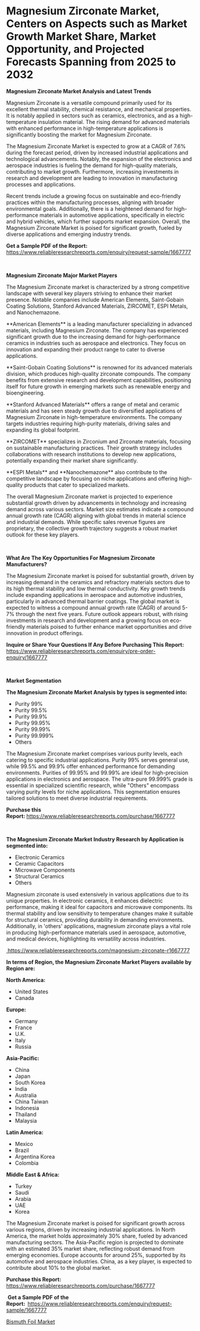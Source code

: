 <p><h1>Magnesium Zirconate Market, Centers on Aspects such as Market Growth Market Share, Market Opportunity, and Projected Forecasts Spanning from 2025 to 2032</h1></p><p><strong>Magnesium Zirconate Market Analysis and Latest Trends</strong></p>
<p><p>Magnesium Zirconate is a versatile compound primarily used for its excellent thermal stability, chemical resistance, and mechanical properties. It is notably applied in sectors such as ceramics, electronics, and as a high-temperature insulation material. The rising demand for advanced materials with enhanced performance in high-temperature applications is significantly boosting the market for Magnesium Zirconate.</p><p>The Magnesium Zirconate Market is expected to grow at a CAGR of 7.6% during the forecast period, driven by increased industrial applications and technological advancements. Notably, the expansion of the electronics and aerospace industries is fueling the demand for high-quality materials, contributing to market growth. Furthermore, increasing investments in research and development are leading to innovation in manufacturing processes and applications.</p><p>Recent trends include a growing focus on sustainable and eco-friendly practices within the manufacturing processes, aligning with broader environmental goals. Additionally, there is a heightened demand for high-performance materials in automotive applications, specifically in electric and hybrid vehicles, which further supports market expansion. Overall, the Magnesium Zirconate Market is poised for significant growth, fueled by diverse applications and emerging industry trends.</p></p>
<p><strong>Get a Sample PDF of the Report:&nbsp;</strong> <a href="https://www.reliableresearchreports.com/enquiry/request-sample/1667777?utm_campaign=3269&utm_medium=2&utm_source=Github&utm_content=ia&utm_term=07032025&utm_id=magnesium-zirconate">https://www.reliableresearchreports.com/enquiry/request-sample/1667777</a></p>
<p>&nbsp;</p>
<p><strong>Magnesium Zirconate Major Market Players</strong></p>
<p><p>The Magnesium Zirconate market is characterized by a strong competitive landscape with several key players striving to enhance their market presence. Notable companies include American Elements, Saint-Gobain Coating Solutions, Stanford Advanced Materials, ZIRCOMET, ESPI Metals, and Nanochemazone.</p><p>**American Elements** is a leading manufacturer specializing in advanced materials, including Magnesium Zirconate. The company has experienced significant growth due to the increasing demand for high-performance ceramics in industries such as aerospace and electronics. They focus on innovation and expanding their product range to cater to diverse applications.</p><p>**Saint-Gobain Coating Solutions** is renowned for its advanced materials division, which produces high-quality zirconate compounds. The company benefits from extensive research and development capabilities, positioning itself for future growth in emerging markets such as renewable energy and bioengineering.</p><p>**Stanford Advanced Materials** offers a range of metal and ceramic materials and has seen steady growth due to diversified applications of Magnesium Zirconate in high-temperature environments. The company targets industries requiring high-purity materials, driving sales and expanding its global footprint.</p><p>**ZIRCOMET** specializes in Zirconium and Zirconate materials, focusing on sustainable manufacturing practices. Their growth strategy includes collaborations with research institutions to develop new applications, potentially expanding their market share significantly.</p><p>**ESPI Metals** and **Nanochemazone** also contribute to the competitive landscape by focusing on niche applications and offering high-quality products that cater to specialized markets.</p><p>The overall Magnesium Zirconate market is projected to experience substantial growth driven by advancements in technology and increasing demand across various sectors. Market size estimates indicate a compound annual growth rate (CAGR) aligning with global trends in material science and industrial demands. While specific sales revenue figures are proprietary, the collective growth trajectory suggests a robust market outlook for these key players.</p></p>
<p>&nbsp;</p>
<p><strong>What Are The Key Opportunities For Magnesium Zirconate Manufacturers?</strong></p>
<p><p>The Magnesium Zirconate market is poised for substantial growth, driven by increasing demand in the ceramics and refractory materials sectors due to its high thermal stability and low thermal conductivity. Key growth trends include expanding applications in aerospace and automotive industries, particularly in advanced thermal barrier coatings. The global market is expected to witness a compound annual growth rate (CAGR) of around 5-7% through the next five years. Future outlook appears robust, with rising investments in research and development and a growing focus on eco-friendly materials poised to further enhance market opportunities and drive innovation in product offerings.</p></p>
<p><strong>Inquire or Share Your Questions If Any Before Purchasing This Report:</strong> <a href="https://www.reliableresearchreports.com/enquiry/pre-order-enquiry/1667777?utm_campaign=3269&utm_medium=2&utm_source=Github&utm_content=ia&utm_term=07032025&utm_id=magnesium-zirconate">https://www.reliableresearchreports.com/enquiry/pre-order-enquiry/1667777</a></p>
<p>&nbsp;</p>
<p><strong>Market Segmentation</strong></p>
<p><strong>The Magnesium Zirconate Market Analysis by types is segmented into:</strong></p>
<p><ul><li>Purity 99%</li><li>Purity 99.5%</li><li>Purity 99.9%</li><li>Purity 99.95%</li><li>Purity 99.99%</li><li>Purity 99.999%</li><li>Others</li></ul></p>
<p><p>The Magnesium Zirconate market comprises various purity levels, each catering to specific industrial applications. Purity 99% serves general use, while 99.5% and 99.9% offer enhanced performance for demanding environments. Purities of 99.95% and 99.99% are ideal for high-precision applications in electronics and aerospace. The ultra-pure 99.999% grade is essential in specialized scientific research, while "Others" encompass varying purity levels for niche applications. This segmentation ensures tailored solutions to meet diverse industrial requirements.</p></p>
<p><strong>Purchase this Report:&nbsp;</strong><a href="https://www.reliableresearchreports.com/purchase/1667777?utm_campaign=3269&utm_medium=2&utm_source=Github&utm_content=ia&utm_term=07032025&utm_id=magnesium-zirconate">https://www.reliableresearchreports.com/purchase/1667777</a></p>
<p>&nbsp;</p>
<p><strong>The Magnesium Zirconate Market Industry Research by Application is segmented into:</strong></p>
<p><ul><li>Electronic Ceramics</li><li>Ceramic Capacitors</li><li>Microwave Components</li><li>Structural Ceramics</li><li>Others</li></ul></p>
<p><p>Magnesium zirconate is used extensively in various applications due to its unique properties. In electronic ceramics, it enhances dielectric performance, making it ideal for capacitors and microwave components. Its thermal stability and low sensitivity to temperature changes make it suitable for structural ceramics, providing durability in demanding environments. Additionally, in 'others' applications, magnesium zirconate plays a vital role in producing high-performance materials used in aerospace, automotive, and medical devices, highlighting its versatility across industries.</p></p>
<p><a href="https://www.reliableresearchreports.com/magnesium-zirconate-r1667777?utm_campaign=3269&utm_medium=2&utm_source=Github&utm_content=ia&utm_term=07032025&utm_id=magnesium-zirconate">&nbsp;https://www.reliableresearchreports.com/magnesium-zirconate-r1667777</a></p>
<p><strong>In terms of Region, the Magnesium Zirconate Market Players available by Region are:</strong></p>
<p>
    <p> <strong> North America: </strong>
        <ul>
            <li>United States</li>
            <li>Canada</li>
        </ul>
        </p> 
    <p> <strong> Europe: </strong>
        <ul>
            <li>Germany</li>
            <li>France</li>
            <li>U.K.</li>
            <li>Italy</li>
            <li>Russia</li>
        </ul>
        </p> 
    <p> <strong> Asia-Pacific: </strong>
        <ul>
            <li>China</li>
            <li>Japan</li>
            <li>South Korea</li>
            <li>India</li>
            <li>Australia</li>
            <li>China Taiwan</li>
            <li>Indonesia</li>
            <li>Thailand</li>
            <li>Malaysia</li>
        </ul>
        </p> 
    <p> <strong> Latin America: </strong>
        <ul>
            <li>Mexico</li>
            <li>Brazil</li>
            <li>Argentina Korea</li>
            <li>Colombia</li>
        </ul>
        </p> 
    <p> <strong> Middle East & Africa: </strong>
        <ul>
            <li>Turkey</li>
            <li>Saudi</li>
            <li>Arabia</li>
            <li>UAE</li>
            <li>Korea</li>
        </ul>
    </p>
    </p>
<p><p>The Magnesium Zirconate market is poised for significant growth across various regions, driven by increasing industrial applications. In North America, the market holds approximately 30% share, fueled by advanced manufacturing sectors. The Asia-Pacific region is projected to dominate with an estimated 35% market share, reflecting robust demand from emerging economies. Europe accounts for around 25%, supported by its automotive and aerospace industries. China, as a key player, is expected to contribute about 10% to the global market.</p></p>
<p><strong>Purchase this Report: </strong><a href="https://www.reliableresearchreports.com/purchase/1667777?utm_campaign=3269&utm_medium=2&utm_source=Github&utm_content=ia&utm_term=07032025&utm_id=magnesium-zirconate">https://www.reliableresearchreports.com/purchase/1667777</a></p>
<p>&nbsp;<strong>Get a Sample PDF of the Report:&nbsp;&nbsp;</strong><a href="https://www.reliableresearchreports.com/enquiry/request-sample/1667777?utm_campaign=3269&utm_medium=2&utm_source=Github&utm_content=ia&utm_term=07032025&utm_id=magnesium-zirconate">https://www.reliableresearchreports.com/enquiry/request-sample/1667777</a></p>
<p><strong></strong></p>
<p><p><a href="https://github.com/shafriusizi/Market-Research-Report-List-1/blob/main/bismuth-foil-market.md?utm_campaign=3269&utm_medium=2&utm_source=Github&utm_content=ia&utm_term=07032025&utm_id=magnesium-zirconate">Bismuth Foil Market</a></p></p>